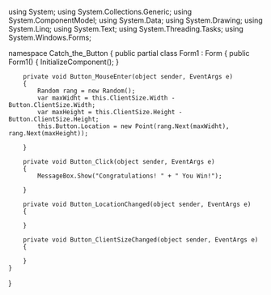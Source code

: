 using System;
using System.Collections.Generic;
using System.ComponentModel;
using System.Data;
using System.Drawing;
using System.Linq;
using System.Text;
using System.Threading.Tasks;
using System.Windows.Forms;

namespace Catch_the_Button
{
    public partial class Form1 : Form
    {
        public Form1()
        {
            InitializeComponent();
        }

        private void Button_MouseEnter(object sender, EventArgs e)
        {
            Random rang = new Random();
            var maxWidht = this.ClientSize.Width - Button.ClientSize.Width;
            var maxHeight = this.ClientSize.Height - Button.ClientSize.Height;
            this.Button.Location = new Point(rang.Next(maxWidht), rang.Next(maxHeight));

        }

        private void Button_Click(object sender, EventArgs e)
        {
            MessageBox.Show("Congratulations! " + " You Win!");
            
        }

        private void Button_LocationChanged(object sender, EventArgs e)
        {

        }

        private void Button_ClientSizeChanged(object sender, EventArgs e)
        {

        }
    }
}
